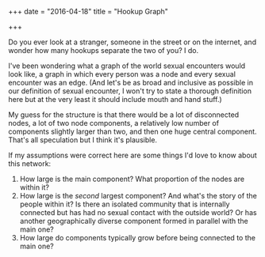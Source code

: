 +++
date = "2016-04-18"
title = "Hookup Graph"

+++


Do you ever look at a stranger, someone in the street or on the internet, and wonder how many hookups separate the two of you? I do.
    
I've been wondering what a graph of the world sexual encounters would look like, a graph in which every person was a node and every sexual encounter was an edge. (And let's be as broad and inclusive as possible in our definition of sexual encounter, I won't try to state a thorough definition here but at the very least it should include mouth and hand stuff.)

My guess for the structure is that there would be a lot of disconnected nodes, a lot of two node components, a relatively low number of components slightly larger than two, and then one huge central component. That's all speculation but I think it's plausible.

If my assumptions were correct here are some things I'd love to know about this network:

1. How large is the main component? What proportion of the nodes are within it?
2. How large is the *second* largest component? And what's the story of the people within it? Is there an isolated community that is internally connected but has had no sexual contact with the outside world? Or has another geographically diverse component formed in parallel with the main one?
3. How large do components typically grow before being connected to the main one?


